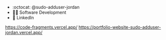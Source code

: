- :octocat: @sudo-adduser-jordan
- :mage_man: Software Development 
- :briefcase: LinkedIn

https://code-fragments.vercel.app/
https://portfolio-website-sudo-adduser-jordan.vercel.app/
